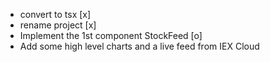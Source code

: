 - convert to tsx [x]
- rename project [x]
- Implement the 1st component StockFeed [o]
- Add some high level charts and a live feed from IEX Cloud


